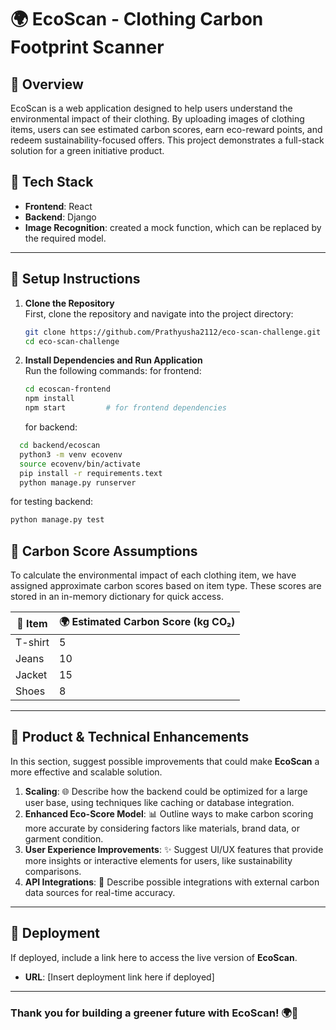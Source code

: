 
# 🌍 EcoScan - Clothing Carbon Footprint Scanner

## 📜 Overview
EcoScan is a web application designed to help users understand the environmental impact of their clothing. By uploading images of clothing items, users can see estimated carbon scores, earn eco-reward points, and redeem sustainability-focused offers. This project demonstrates a full-stack solution for a green initiative product.

## 🔧 Tech Stack
- **Frontend**: React 
- **Backend**: Django
- **Image Recognition**: created a mock function, which can be replaced by the required model.

---

## 🚀 Setup Instructions

1. **Clone the Repository**  
   First, clone the repository and navigate into the project directory:
   ```bash
   git clone https://github.com/Prathyusha2112/eco-scan-challenge.git
   cd eco-scan-challenge
   ```

2. **Install Dependencies and Run Application**  
   Run the following commands:
    for frontend:
   ```bash
   cd ecoscan-frontend
   npm install
   npm start         # for frontend dependencies
   ```
   for backend:
```bash
  cd backend/ecoscan
  python3 -m venv ecovenv
  source ecovenv/bin/activate
  pip install -r requirements.text
  python manage.py runserver
   ```
for testing backend:
```bash
python manage.py test
```


## 🌱 Carbon Score Assumptions

To calculate the environmental impact of each clothing item, we have assigned approximate carbon scores based on item type. These scores are stored in an in-memory dictionary for quick access.

| 👕 Item       | 🌍 Estimated Carbon Score (kg CO₂) |
|--------------|------------------------------------|
| T-shirt      | 5                                  |
| Jeans        | 10                                 |
| Jacket       | 15                                 |
| Shoes        | 8                                  |

---

## 🌟 Product & Technical Enhancements

In this section, suggest possible improvements that could make **EcoScan** a more effective and scalable solution.

1. **Scaling**: 🌐 Describe how the backend could be optimized for a large user base, using techniques like caching or database integration.
2. **Enhanced Eco-Score Model**: 📊 Outline ways to make carbon scoring more accurate by considering factors like materials, brand data, or garment condition.
3. **User Experience Improvements**: ✨ Suggest UI/UX features that provide more insights or interactive elements for users, like sustainability comparisons.
4. **API Integrations**: 🔌 Describe possible integrations with external carbon data sources for real-time accuracy.

---

## 📲 Deployment

If deployed, include a link here to access the live version of **EcoScan**.

- **URL**: [Insert deployment link here if deployed]

---

### Thank you for building a greener future with EcoScan! 🌍💚
